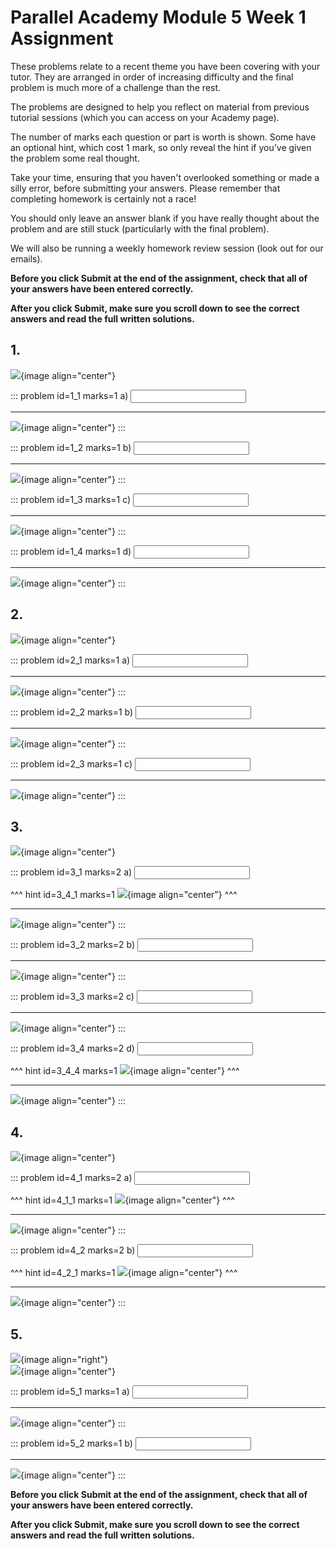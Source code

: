 # Parallel Academy Module 5 Week 1 Assignment

These problems relate to a recent theme you have been covering with your tutor. They are arranged in order of increasing difficulty and the final problem is much more of a challenge than the rest.  

The problems are designed to help you reflect on material from previous tutorial sessions (which you can access on your Academy page).  

The number of marks each question or part is worth is shown. Some have an optional hint, which cost 1 mark, so only reveal the hint if you’ve given the problem some real thought.   

Take your time, ensuring that you haven't overlooked something or made a silly error, before submitting your answers. Please remember that completing homework is certainly not a race!  

You should only leave an answer blank if you have really thought about the problem and are still stuck (particularly with the final problem).  

We will also be running a weekly homework review session (look out for our emails).  

**Before you click Submit at the end of the assignment, check that all of your answers have been entered correctly.** 
  
**After you click Submit, make sure you scroll down to see the correct answers and read the full written solutions.**  

## 1.	
![](/resources/academy-5-week-2/q1.png){image align="center"}  

::: problem id=1_1 marks=1
a) <input type="number" solution="5"/>  

---

![](/resources/academy-5-week-2/s1a.png){image align="center"}
:::  

::: problem id=1_2 marks=1
b) <input type="number" solution="3"/>  

---

![](/resources/academy-5-week-2/s1b.png){image align="center"}
:::  

::: problem id=1_3 marks=1
c) <input type="number" solution="3"/>  

---

![](/resources/academy-5-week-2/s1c.png){image align="center"}
:::  

::: problem id=1_4 marks=1
d) <input type="number" solution="2"/>  

---

![](/resources/academy-5-week-2/s1d.png){image align="center"}
:::  


## 2.
![](/resources/academy-5-week-2/q2.png){image align="center"}  

::: problem id=2_1 marks=1
a) <input type="number" solution="2"/>  

---

![](/resources/academy-5-week-2/s2a.png){image align="center"}
:::  

::: problem id=2_2 marks=1
b) <input type="number" solution="1"/>  

---

![](/resources/academy-5-week-2/s2b.png){image align="center"}
:::  

::: problem id=2_3 marks=1
c) <input type="number" solution="1"/>  
 
---

![](/resources/academy-5-week-2/s2c.png){image align="center"}
:::  


## 3.
![](/resources/academy-5-week-2/q3.png){image align="center"}  

::: problem id=3_1 marks=2
a) <input type="number" solution="10"/>  

^^^ hint id=3_4_1 marks=1
![](/resources/academy-5-week-2/h3a.png){image align="center"} 
^^^  

---

![](/resources/academy-5-week-2/s3a.png){image align="center"}
:::  

::: problem id=3_2 marks=2
b) <input type="number" solution="20"/>  

---

![](/resources/academy-5-week-2/s3b.png){image align="center"}
:::  

::: problem id=3_3 marks=2
c) <input type="number" solution="50"/>  

---

![](/resources/academy-5-week-2/s3c.png){image align="center"}
:::  

::: problem id=3_4 marks=2
d) <input type="number" solution="25"/>  

^^^ hint id=3_4_4 marks=1
![](/resources/academy-5-week-2/h3d.png){image align="center"} 
^^^

---

![](/resources/academy-5-week-2/s3d.png){image align="center"}
:::  


## 4.
![](/resources/academy-5-week-2/q4.png){image align="center"}  

::: problem id=4_1 marks=2
a) <input type="number" solution="3333222"/>  

^^^ hint id=4_1_1 marks=1
![](/resources/academy-5-week-2/h4a.png){image align="center"} 
^^^  

---

![](/resources/academy-5-week-2/s4a.png){image align="center"}
:::  

::: problem id=4_2 marks=2
b) <input type="number" solution="4444344"/>  

^^^ hint id=4_2_1 marks=1
![](/resources/academy-5-week-2/h4b2.png){image align="center"} 
^^^

---

![](/resources/academy-5-week-2/s4b.png){image align="center"}
:::  


## 5.
![](/resources/academy-4-week-2/4-skull.png){image align="right"}  
![](/resources/academy-5-week-2/q5.png){image align="center"}  
 
::: problem id=5_1 marks=1
a) <input type="number" solution="2222100"/>  

---

![](/resources/academy-5-week-2/s5a.png){image align="center"}
:::  

::: problem id=5_2 marks=1
b) <input type="number" solution="8888112"/>  

---

![](/resources/academy-5-week-2/s5b.png){image align="center"}
::: 

**Before you click Submit at the end of the assignment, check that all of your answers have been entered correctly.** 
  
**After you click Submit, make sure you scroll down to see the correct answers and read the full written solutions.**  